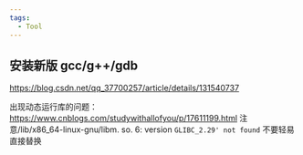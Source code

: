 ```yaml
---
tags:
  - Tool
---
```

## 安装新版 gcc/g++/gdb
https://blog.csdn.net/qq_37700257/article/details/131540737

出现动态运行库的问题： https://www.cnblogs.com/studywithallofyou/p/17611199.html
注意/lib/x86_64-linux-gnu/libm. so. 6: version `GLIBC_2.29' not found` 不要轻易直接替换